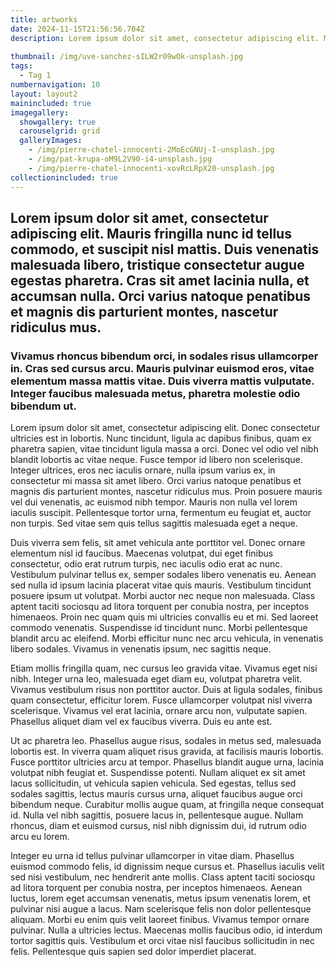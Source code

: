```yaml
---
title: artworks
date: 2024-11-15T21:56:56.704Z
description: Lorem ipsum dolor sit amet, consectetur adipiscing elit. Mauris
  
thumbnail: /img/uve-sanchez-sILW2r09wOk-unsplash.jpg
tags:
  - Tag 1
numbernavigation: 10
layout: layout2
mainincluded: true
imagegallery:
  showgallery: true
  carouselgrid: grid
  galleryImages:
    - /img/pierre-chatel-innocenti-2MoEcGNUj-I-unsplash.jpg
    - /img/pat-krupa-oM9L2V90-i4-unsplash.jpg
    - /img/pierre-chatel-innocenti-xovRcLRpX20-unsplash.jpg
collectionincluded: true
---
```

## **Lorem ipsum dolor sit amet, consectetur adipiscing elit. Mauris fringilla nunc id tellus commodo, et suscipit nisl mattis. Duis venenatis malesuada libero, tristique consectetur augue egestas pharetra. Cras sit amet lacinia nulla, et accumsan nulla. Orci varius natoque penatibus et magnis dis parturient montes, nascetur ridiculus mus.** 

### **Vivamus rhoncus bibendum orci, in sodales risus ullamcorper in. Cras sed cursus arcu. Mauris pulvinar euismod eros, vitae elementum massa mattis vitae. Duis viverra mattis vulputate. Integer faucibus malesuada metus, pharetra molestie odio bibendum ut.**

Lorem ipsum dolor sit amet, consectetur adipiscing elit. Donec consectetur ultricies est in lobortis. Nunc tincidunt, ligula ac dapibus finibus, quam ex pharetra sapien, vitae tincidunt ligula massa a orci. Donec vel odio vel nibh blandit lobortis ac vitae neque. Fusce tempor id libero non scelerisque. Integer ultrices, eros nec iaculis ornare, nulla ipsum varius ex, in consectetur mi massa sit amet libero. Orci varius natoque penatibus et magnis dis parturient montes, nascetur ridiculus mus. Proin posuere mauris vel dui venenatis, ac euismod nibh tempor. Mauris non nulla vel lorem iaculis suscipit. Pellentesque tortor urna, fermentum eu feugiat et, auctor non turpis. Sed vitae sem quis tellus sagittis malesuada eget a neque.

Duis viverra sem felis, sit amet vehicula ante porttitor vel. Donec ornare elementum nisl id faucibus. Maecenas volutpat, dui eget finibus consectetur, odio erat rutrum turpis, nec iaculis odio erat ac nunc. Vestibulum pulvinar tellus ex, semper sodales libero venenatis eu. Aenean sed nulla id ipsum lacinia placerat vitae quis mauris. Vestibulum tincidunt posuere ipsum ut volutpat. Morbi auctor nec neque non malesuada. Class aptent taciti sociosqu ad litora torquent per conubia nostra, per inceptos himenaeos. Proin nec quam quis mi ultricies convallis eu et mi. Sed laoreet commodo venenatis. Suspendisse id tincidunt nunc. Morbi pellentesque blandit arcu ac eleifend. Morbi efficitur nunc nec arcu vehicula, in venenatis libero sodales. Vivamus in venenatis ipsum, nec sagittis neque.

Etiam mollis fringilla quam, nec cursus leo gravida vitae. Vivamus eget nisi nibh. Integer urna leo, malesuada eget diam eu, volutpat pharetra velit. Vivamus vestibulum risus non porttitor auctor. Duis at ligula sodales, finibus quam consectetur, efficitur lorem. Fusce ullamcorper volutpat nisl viverra scelerisque. Vivamus vel erat lacinia, ornare arcu non, vulputate sapien. Phasellus aliquet diam vel ex faucibus viverra. Duis eu ante est.

Ut ac pharetra leo. Phasellus augue risus, sodales in metus sed, malesuada lobortis est. In viverra quam aliquet risus gravida, at facilisis mauris lobortis. Fusce porttitor ultricies arcu at tempor. Phasellus blandit augue urna, lacinia volutpat nibh feugiat et. Suspendisse potenti. Nullam aliquet ex sit amet lacus sollicitudin, ut vehicula sapien vehicula. Sed egestas, tellus sed sodales sagittis, lectus mauris cursus urna, aliquet faucibus augue orci bibendum neque. Curabitur mollis augue quam, at fringilla neque consequat id. Nulla vel nibh sagittis, posuere lacus in, pellentesque augue. Nullam rhoncus, diam et euismod cursus, nisl nibh dignissim dui, id rutrum odio arcu eu lorem. 

Integer eu urna id tellus pulvinar ullamcorper in vitae diam. Phasellus euismod commodo felis, id dignissim neque cursus et. Phasellus iaculis velit sed nisi vestibulum, nec hendrerit ante mollis. Class aptent taciti sociosqu ad litora torquent per conubia nostra, per inceptos himenaeos. Aenean luctus, lorem eget accumsan venenatis, metus ipsum venenatis lorem, et pulvinar nisi augue a lacus. Nam scelerisque felis non dolor pellentesque aliquam. Morbi eu enim quis velit laoreet finibus. Vivamus tempor ornare pulvinar. Nulla a ultricies lectus. Maecenas mollis faucibus odio, id interdum tortor sagittis quis. Vestibulum et orci vitae nisl faucibus sollicitudin in nec felis. Pellentesque quis sapien sed dolor imperdiet placerat.